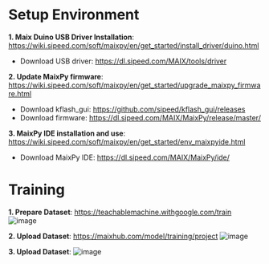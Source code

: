 # Setup Environment
**1. Maix Duino USB Driver Installation**: https://wiki.sipeed.com/soft/maixpy/en/get_started/install_driver/duino.html
- Download USB driver: https://dl.sipeed.com/MAIX/tools/driver

**2. Update MaixPy firmware**: https://wiki.sipeed.com/soft/maixpy/en/get_started/upgrade_maixpy_firmware.html
- Download kflash_gui: https://github.com/sipeed/kflash_gui/releases
- Download firmware: https://dl.sipeed.com/MAIX/MaixPy/release/master/

**3. MaixPy IDE installation and use**: https://wiki.sipeed.com/soft/maixpy/en/get_started/env_maixpyide.html
- Download MaixPy IDE: https://dl.sipeed.com/MAIX/MaixPy/ide/

# Training
**1. Prepare Dataset**: https://teachablemachine.withgoogle.com/train
![image](https://github.com/Brightkungg/Maix_Duino_Face_detection/assets/62090513/3ee94486-4e44-415d-995e-ec202cba53d4)

**2. Upload Dataset**: https://maixhub.com/model/training/project
![image](https://github.com/Brightkungg/Maix_Duino_Face_detection/assets/62090513/96f306e5-da18-4404-ab79-5b11702cb547)

**3. Upload Dataset**:
![image](https://github.com/Brightkungg/Maix_Duino_Face_detection/assets/62090513/f407a0ca-a489-45b2-8aba-50b4443ce0e5)
